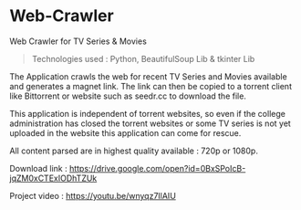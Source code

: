 # Web-Crawler

Web Crawler for TV Series &amp; Movies

>Technologies used : Python, BeautifulSoup Lib & tkinter Lib

The Application crawls the web for recent TV Series and Movies available and generates a magnet link.
The link can then be copied to a torrent client like Bittorrent or website such as seedr.cc to download the file.

This application is independent of torrent websites, so even if the college administration has closed the torrent websites or some TV series is not yet uploaded in the website this application can come for rescue.

All content parsed are in highest quality available : 720p or 1080p.

Download link : https://drive.google.com/open?id=0BxSPoIcB-jqZM0xCTExIODhTZUk

Project video : https://youtu.be/wnyqz7IlAIU
